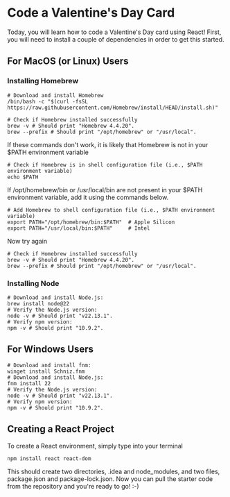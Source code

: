# Code a Valentine's Day Card
Today, you will learn how to code a Valentine's Day card using React! First, you will need to install a couple of dependencies in order to get this started. 

## For MacOS (or Linux) Users 
### Installing Homebrew
```
# Download and install Homebrew
/bin/bash -c "$(curl -fsSL https://raw.githubusercontent.com/Homebrew/install/HEAD/install.sh)"

# Check if Homebrew installed successfully 
brew -v # Should print "Homebrew 4.4.20".
brew --prefix # Should print "/opt/homebrew" or "/usr/local".
```

If these commands don't work, it is likely that Homebrew is not in your $PATH environment variable

```
# Check if Homebrew is in shell configuration file (i.e., $PATH environment variable)
echo $PATH
```
If /opt/homebrew/bin or /usr/local/bin are not present in your $PATH environment variable, add it using the commands below. 
```
# Add Homebrew to shell configuration file (i.e., $PATH environment variable)
export PATH="/opt/homebrew/bin:$PATH"  # Apple Silicon
export PATH="/usr/local/bin:$PATH"     # Intel
```
Now try again
```
# Check if Homebrew installed successfully 
brew -v # Should print "Homebrew 4.4.20".
brew --prefix # Should print "/opt/homebrew" or "/usr/local".
```
### Installing Node
```
# Download and install Node.js:
brew install node@22
# Verify the Node.js version:
node -v # Should print "v22.13.1".
# Verify npm version:
npm -v # Should print "10.9.2".
```
## For Windows Users
```
# Download and install fnm:
winget install Schniz.fnm
# Download and install Node.js:
fnm install 22
# Verify the Node.js version:
node -v # Should print "v22.13.1".
# Verify npm version:
npm -v # Should print "10.9.2".
```

## Creating a React Project
To create a React environment, simply type into your terminal
```
npm install react react-dom
```
This should create two directories, .idea and node_modules, and two files, package.json and package-lock.json. Now you can pull the starter code from the repository and you're ready to go! :-)